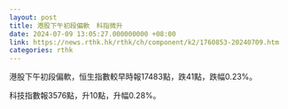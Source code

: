 ```yaml
---
layout: post
title: 港股下午初段偏軟　科指微升
date: 2024-07-09 13:05:27.000000000 +08:00
link: https://news.rthk.hk/rthk/ch/component/k2/1760853-20240709.htm
categories: rthk
---
```


港股下午初段偏軟，恒生指數較早時報17483點，跌41點，跌幅0.23%。

科技指數報3576點，升10點，升幅0.28%。
